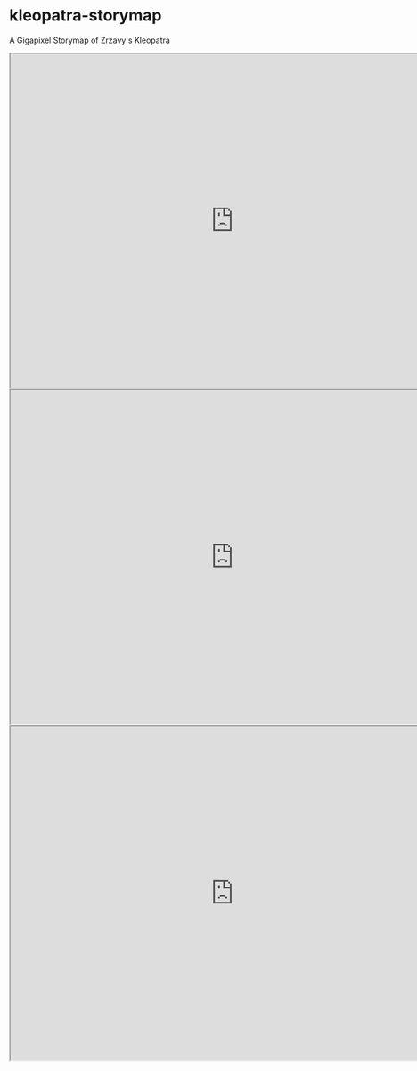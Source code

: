 # kleopatra-storymap
A Gigapixel Storymap of Zrzavy's Kleopatra


<iframe src="https://uploads.knightlab.com/storymapjs/41e9319ff793f421cedd1146a41539ac/husitske-valky/draft.html" width=800 height=600></iframe>

<iframe src="https://uploads.knightlab.com/storymapjs/41e9319ff793f421cedd1146a41539ac/kleopatra-dh/draft.html" width=800 height=600></iframe>

<iframe src="https://cdn.knightlab.com/libs/storyline/latest/embed/index.html?dataURL=https%3A%2F%2Fdocs.google.com%2Fspreadsheets%2Fd%2Fe%2F2PACX-1vT82oOU8D8eFvKot1c73ldgQt1r8JZMBAVzXl2s54pxyCG5eMp0TtObg__I-2sAaMT12xPt3dHLqebF%2Fpubhtml&dataYCol=po%C4%8Detvyhled%C3%A1n%C3%AD&dataXCol=datum&dataDateFormat=%25Y-%25m-%25d&chartDateFormat=%25d%2F%25m%2F%25Y&chartYLabel=po%C4%8Detvyhled%C3%A1n%C3%AD&sliderCardTitleCol=nadpis&sliderCardTextCol=text" width=800 height=600></iframe>
